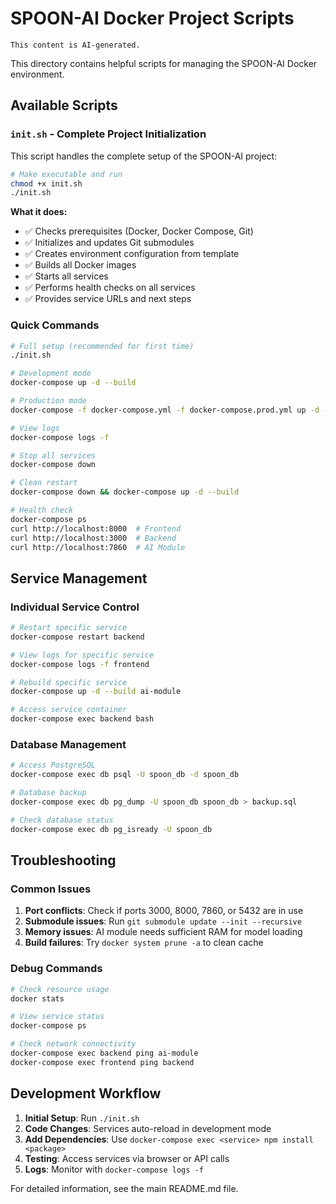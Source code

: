 # SPOON-AI Docker Project Scripts
`This content is AI-generated.`

This directory contains helpful scripts for managing the SPOON-AI Docker environment.

## Available Scripts

### `init.sh` - Complete Project Initialization

This script handles the complete setup of the SPOON-AI project:

```bash
# Make executable and run
chmod +x init.sh
./init.sh
```

**What it does:**
- ✅ Checks prerequisites (Docker, Docker Compose, Git)
- ✅ Initializes and updates Git submodules
- ✅ Creates environment configuration from template
- ✅ Builds all Docker images
- ✅ Starts all services
- ✅ Performs health checks on all services
- ✅ Provides service URLs and next steps

### Quick Commands

```bash
# Full setup (recommended for first time)
./init.sh

# Development mode
docker-compose up -d --build

# Production mode  
docker-compose -f docker-compose.yml -f docker-compose.prod.yml up -d --build

# View logs
docker-compose logs -f

# Stop all services
docker-compose down

# Clean restart
docker-compose down && docker-compose up -d --build

# Health check
docker-compose ps
curl http://localhost:8000  # Frontend
curl http://localhost:3000  # Backend
curl http://localhost:7860  # AI Module
```

## Service Management

### Individual Service Control

```bash
# Restart specific service
docker-compose restart backend

# View logs for specific service
docker-compose logs -f frontend

# Rebuild specific service
docker-compose up -d --build ai-module

# Access service container
docker-compose exec backend bash
```

### Database Management

```bash
# Access PostgreSQL
docker-compose exec db psql -U spoon_db -d spoon_db

# Database backup
docker-compose exec db pg_dump -U spoon_db spoon_db > backup.sql

# Check database status
docker-compose exec db pg_isready -U spoon_db
```

## Troubleshooting

### Common Issues

1. **Port conflicts**: Check if ports 3000, 8000, 7860, or 5432 are in use
2. **Submodule issues**: Run `git submodule update --init --recursive`
3. **Memory issues**: AI module needs sufficient RAM for model loading
4. **Build failures**: Try `docker system prune -a` to clean cache

### Debug Commands

```bash
# Check resource usage
docker stats

# View service status
docker-compose ps

# Check network connectivity
docker-compose exec backend ping ai-module
docker-compose exec frontend ping backend
```

## Development Workflow

1. **Initial Setup**: Run `./init.sh`
2. **Code Changes**: Services auto-reload in development mode
3. **Add Dependencies**: Use `docker-compose exec <service> npm install <package>`
4. **Testing**: Access services via browser or API calls
5. **Logs**: Monitor with `docker-compose logs -f`

For detailed information, see the main README.md file.
